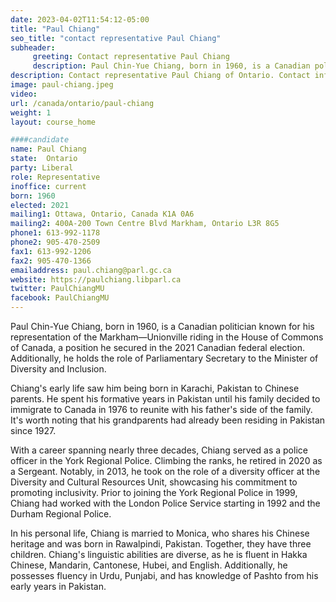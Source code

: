 ```yaml
---
date: 2023-04-02T11:54:12-05:00
title: "Paul Chiang"
seo_title: "contact representative Paul Chiang"
subheader:
     greeting: Contact representative Paul Chiang
     description: Paul Chin-Yue Chiang, born in 1960, is a Canadian politician known for his representation of the Markham—Unionville riding in the House of Commons of Canada, a position he secured in the 2021 Canadian federal election.
description: Contact representative Paul Chiang of Ontario. Contact information for Paul Chiang includes email address, phone number, and mailing address.
image: paul-chiang.jpeg
video:
url: /canada/ontario/paul-chiang
weight: 1
layout: course_home

####candidate
name: Paul Chiang
state:	Ontario
party: Liberal
role: Representative
inoffice: current
born: 1960
elected: 2021
mailing1: Ottawa, Ontario, Canada K1A 0A6
mailing2: 400A-200 Town Centre Blvd Markham, Ontario L3R 8G5
phone1: 613-992-1178
phone2: 905-470-2509
fax1: 613-992-1206
fax2: 905-470-1366
emailaddress: paul.chiang@parl.gc.ca
website: https://paulchiang.libparl.ca
twitter: PaulChiangMU
facebook: PaulChiangMU
---
```


Paul Chin-Yue Chiang, born in 1960, is a Canadian politician known for his representation of the Markham—Unionville riding in the House of Commons of Canada, a position he secured in the 2021 Canadian federal election. Additionally, he holds the role of Parliamentary Secretary to the Minister of Diversity and Inclusion.

Chiang's early life saw him being born in Karachi, Pakistan to Chinese parents. He spent his formative years in Pakistan until his family decided to immigrate to Canada in 1976 to reunite with his father's side of the family. It's worth noting that his grandparents had already been residing in Pakistan since 1927.

With a career spanning nearly three decades, Chiang served as a police officer in the York Regional Police. Climbing the ranks, he retired in 2020 as a Sergeant. Notably, in 2013, he took on the role of a diversity officer at the Diversity and Cultural Resources Unit, showcasing his commitment to promoting inclusivity. Prior to joining the York Regional Police in 1999, Chiang had worked with the London Police Service starting in 1992 and the Durham Regional Police.

In his personal life, Chiang is married to Monica, who shares his Chinese heritage and was born in Rawalpindi, Pakistan. Together, they have three children. Chiang's linguistic abilities are diverse, as he is fluent in Hakka Chinese, Mandarin, Cantonese, Hubei, and English. Additionally, he possesses fluency in Urdu, Punjabi, and has knowledge of Pashto from his early years in Pakistan.
